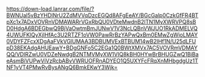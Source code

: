 https://down-load.lanrar.com/file/?BWNUal5vBzYHDlNrU2ZdMVVqDzcEGQd8AFgEeAY/BGcGalp0CzkGfFR4BTpXc1x7ADxVOVRnVDMAWARrVGxRbQU0VDteMwdnB2lTN1MyXWRVPQ8sBD0HdgA6BDEGbwQ9BjVaOwtmBmJUNwV1V3NcLQBnVWJUO1RkADMELVQ4UWUFKlQyXjIHfAc3U2RTZF1oVW0PawRrBzYAPwQxBm0EMwZgWjoLMAY0VDYFZFcxXDgAaFVkVGlUMAA3BDBUMVExBTBUM14wB2IHf1N/U25dLFUpD38EKAdgAHUEawY+BDgGNFo5C2EGa1Q0BWtXMVx7AC5VOVRmVDMAYQQ/VDlRZwU0VDZeNwdgB2NTMVMyXW1VIQ8kBH0HYwBrBHUGZwQ1BiBaeAsmBiVUPwViVzRcbABvVWRUOFRnADYEO1Q5UXYFcFRqXnMHbgdgUz1TNF1yVT4PMwRvBysANgQ6BmkEKwY3Wjk=
